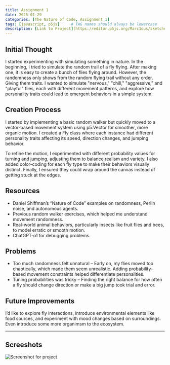 ```yaml
---
title: Assignment 1
date: 2025-01-29
categories: [The Nature of Code, Assignment 1]
tags: [javascript, p5js]     # TAG names should always be lowercase
description: [Link to Project](https://editor.p5js.org/Marc1ous/sketches/dyjvTtS7J)
---
```

## Initial Thought

I started experimenting with simulating something in nature. In the beginning, I tried to simulate the random trail of a fly flying. After making one, it is easy to create a bunch of flies flying around. However, the randomness only shows from the random flying trail without any order. Giving them traits. I wanted to simulate "nervous," "chill," "aggressive," and "playful" flies, each with different movement patterns, and explore how personality traits could lead to emergent behaviors in a simple system.

## Creation Process

I started by implementing a basic random walker but quickly moved to a vector-based movement system using p5.Vector for smoother, more organic motion. I created a Fly class where each instance had different personality traits affecting its speed, direction changes, and jumping behavior.

To refine the motion, I experimented with different probability values for turning and jumping, adjusting them to balance realism and variety. I also added color-coding for each fly type to make their behaviors visually distinct. Finally, I ensured they could wrap around the canvas instead of getting stuck at the edges.

## Resources
- Daniel Shiffman’s “Nature of Code” examples on randomness, Perlin noise, and autonomous agents.
- Previous random walker exercises, which helped me understand movement randomness.
- Real-world animal behaviors, particularly insects like fruit flies and bees, to model erratic or smooth motion.
- ChatGPT-o1 for debugging problems.

## Problems
- Too much randomness felt unnatural – Early on, my flies moved too chaotically, which made them seem unrealistic. Adding probability-based movement constraints helped differentiate personalities.
- Tuning probabilities was tricky – Finding the right balance for how often a fly should change direction or make a big jump took trial and error.

## Future Improvements

I’d like to explore fly interactions, introduce environmental elements like food sources, and experiment with mood changes based on surroundings. Even introduce some more organimsm to the ecosystem. 

---
## Screeshots
![Screenshot for project](/assets/lib/img/Assignment1.png)
